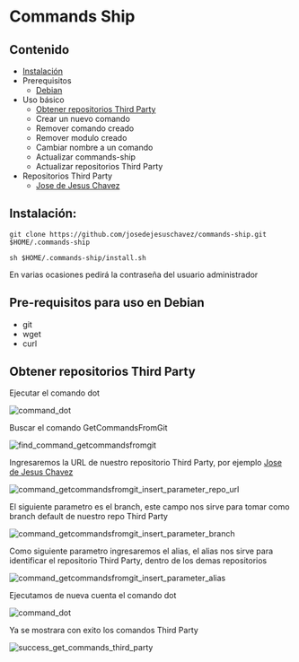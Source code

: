 # Commands Ship

## Contenido

* [Instalación](#Instalación)
* Prerequisitos
    * [Debian](#pre-requisitos-para-uso-en-debian)
* Uso básico
    * [Obtener repositorios Third Party](#obtener-repositorios-third-party)
    * Crear un nuevo comando
    * Remover comando creado
    * Remover modulo creado
    * Cambiar nombre a un comando
    * Actualizar commands-ship
    * Actualizar repositorios Third Party
* Repositorios Third Party
    * [Jose de Jesus Chavez][josedejesuschavezrepo]
## Instalación:
`git clone https://github.com/josedejesuschavez/commands-ship.git $HOME/.commands-ship`

`sh $HOME/.commands-ship/install.sh`

En varias ocasiones pedirá la contraseña del usuario administrador

## Pre-requisitos para uso en Debian
- git
- wget
- curl

## Obtener repositorios Third Party
Ejecutar el comando dot

![command_dot](https://user-images.githubusercontent.com/2577473/112799325-6eb0b500-902b-11eb-9424-55764258f2fe.png)

Buscar el comando GetCommandsFromGit

![find_command_getcommandsfromgit](https://user-images.githubusercontent.com/2577473/112799654-dff06800-902b-11eb-8c1d-49e68a47e3be.png)

Ingresaremos la URL de nuestro repositorio Third Party, por ejemplo [Jose de Jesus Chavez][josedejesuschavezrepo_git]

![command_getcommandsfromgit_insert_parameter_repo_url](https://user-images.githubusercontent.com/2577473/112799905-32ca1f80-902c-11eb-8e55-4954215fe5b4.png)

El siguiente parametro es el branch, este campo nos sirve para tomar como branch default de nuestro repo Third Party

![command_getcommandsfromgit_insert_parameter_branch](https://user-images.githubusercontent.com/2577473/112800328-bb48c000-902c-11eb-90f7-2faa924cb563.png)

Como siguiente parametro ingresaremos el alias, el alias nos sirve para identificar el repositorio Third Party, dentro de los demas repositorios

![command_getcommandsfromgit_insert_parameter_alias](https://user-images.githubusercontent.com/2577473/112801195-d49e3c00-902d-11eb-8340-f02cd8da95e8.png)

Ejecutamos de nueva cuenta el comando dot

![command_dot](https://user-images.githubusercontent.com/2577473/112799325-6eb0b500-902b-11eb-9424-55764258f2fe.png)

Ya se mostrara con exito los comandos Third Party

![success_get_commands_third_party](https://user-images.githubusercontent.com/2577473/112805981-855b0a00-9033-11eb-98e4-27eb7ae6d607.png)

[josedejesuschavezrepo]: https://github.com/josedejesuschavez/commands-public
[josedejesuschavezrepo_git]: https://github.com/josedejesuschavez/commands-public.git
